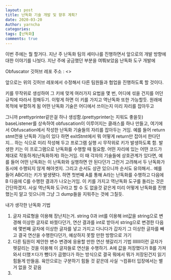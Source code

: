 ```yaml
---
layout: post
title: 난독화 기술 개발 및 향후 계획?
date: 2020-03-20
Author: yarncha
categories:
tags: [난독화]
comments: true
---
```


이번 주에는 뭘 할거다.
지난 주 난독화 팀의 세미나를 진행하면서 앞으로의 개발 방향에 대한 이야기를 나눴다. 지난 주에 궁금했던 부분을 여쭤보았음
난독화 도구 개발에

Obfuscator 깃허브 레포 주소 : <>

앞으로는 위의 깃허브 레포에서 수정해서 다른 팀원들과 협업을 진행하도록 할 것이다.


키를 무작위로 생성하여 그 키에 맞게 여러가지 요법을 몇 번, 어디에 섞을 건지를 어던 규칙에 따라서 정해두기. 이렇게 하면 이 키를 가지고 역난독화 또한 가능할듯. 원래에 목적에 부합하게 됨
어떤 난독화 기술은 어디에서 쓰이는지 미리 자리를 잡아두고

그니까 prettyprinter같은걸 하나 생성함.(prettyprinter는 지워도 좋을듯) baseListener를 상속하여 obfuscation이 이루어지는 클래스를 하나 만들고, 여기에서 Obfuscation에서 작성한 난독화 기술들의 자리를 잡아두는 거임. 예를 들어 return stmt전용 난독화 기능이 있다 하면 exitStmt에서 뭐 어떻게 return만 잡아서 한다던지... 하는 식으로 미리 작성해 두고 프로그램 실행 시 무작위로 키가 발생하도록 함. 발생한 키는 이 프로그램으로 난독화를 수행할 때 필요함. 어떤 자리에 있는 어떤 코드가 제대로 작동하게(난독화하게) 하는거임. 이 때 각자의 기술들에 상호관계가 있다면, 예를 들어 어떤 난독화는 이 난독화와 실행하면 안 된다던가 그런거 고려해서 두 난독화가 동시에 수행되지 않게 해야겟지. 그리고 순서도 상관 있으니까 순서도 유의해서.. 예를 들어 ABC라는 키가 발생됏다. 하면 첫번째 A를 통해 A라는 난독화를 수행하고 다음에 B 다음에 C를 수행한 결과가 나오는거임. 이 키를 가지고 역난독화 도구를 돌리는 것은 간단하겠지. 사실 역난독화 도구라고 할 수 도 없을것 같은게 미리 어떻게 난독화를 진행했는지 알고 잇으니까 그냥 그 dump들을 지워주는 것에 그칠듯.



내가 생각한 난독화 기법
1. 글자 자료형을 이용해 장난치는거. string 0과 int를 이용해 int값을 string으로 변경해 이상한 글자로 바꿨다던가, 연산 결과를 int로 받아서 string으로 변경한 다음에 몇번째 글자에 이상한 글자를 넣고 가지고 다니다가 갑자기 그 이상한 글자를 빼고 결국 연산을 수행한다던가, 예상하지 못할 만한 방향으로 가기
2. 다른 팀원이 제안한 변수 변경에 응용할 만한 연산 헷갈리기 기법
IllIlIl이런 글자가 헷갈리는 것을 이용해 이 글자들로 연산을 수행하기. A에 값을 저장했다가 B를 가져와서 더했ㅈ다가 뺐다가 곱했다가 하는 방식으로 결국 뭐에서 뭐가 저장된건지 읽기 힘들게 만들음. 육안으로는 구분하기 힘들 것 같은데 사실 ㄱ컴퓨터 입장에서는 별거 없을 것 같음
3.
